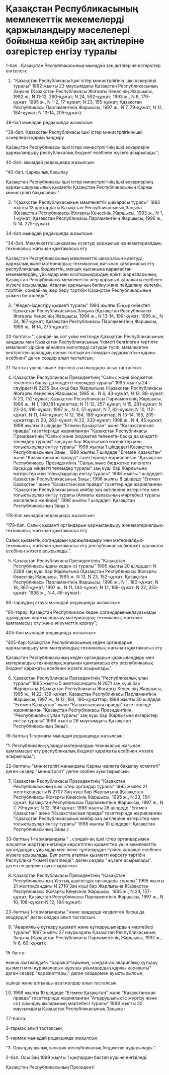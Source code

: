 # Қазақстан Республикасының мемлекеттік мекемелерді қаржыландыру мәселелері бойынша кейбір заң актілеріне өзгерістер енгізу туралы

1-бап . Қазақстан Республикасының мынадай заң актілеріне өзгерістер енгізілсін:

1. "Қазақстан Республикасы Ішкі істер министрлігінің ішкі әскерлері туралы" 1992 жылғы 23 маусымдағы Қазақстан Республикасының Заңына (Қазақстан Республикасы Жоғарғы Кеңесінің Жаршысы, 1992 ж., N 11-12, 290-құжат; N 24, 592-құжат; 1993 ж., N 8, 179-құжат; 1995 ж., N 1-2, 17-құжат; N 23, 155-құжат; Қазақстан Республикасы Парламентінің Жаршысы, 1997 ж., N 7, 79-құжат; N 12, 184-құжат; N 13-14, 205-құжат):

38-бап мынадай редакцияда жазылсын:

"38-бап. Қазақстан Республикасы Ішкі істер министрлігініңішкі әскерлерін қаржыландыру

Қазақстан Республикасы Ішкі істер министрлігінің ішкі әскерлерін қаржыландыру республикалық бюджет есебінен жүзеге асырылады.";

40-бап. мынадай редакцияда жазылсын:

"40-бап. Қаржылық бақылау

Қазақстан Республикасы Ішкі істер министрлігінің ішкі әскерлерінің қаржы-шаруашылық қызметін Қазақстан Республикасының Қаржы министрлігі бақылайды.".

2. "Қазақстан Республикасының мемлекеттік шекарасы туралы" 1993 жылғы 13 қаңтардағы Қазақстан Республикасының Заңына (Қазақстан Республикасы Жоғарғы Кеңесінің Жаршысы, 1993 ж., N 1, 1-құжат; Қазақстан Республикасы Парламентінің Жаршысы, 1996 ж., N 14, 275-құжат):

34-бап мынадай редакцияда жазылсын:

"34-бап. Мемлекеттік шекараны күзетуді қаржылық жәнематериалдық-техникалық жағынан қамтамасыз ету

Қазақстан Республикасының мемлекеттік шекарасын күзетуді қаржылық және материалдық-техникалық жағынан қамтамасыз ету республикалық бюджеттің, меншік нысанына қарамастан мекемелердің, ұйымдар мен кәсіпорындардың ерікті жарналарының, Қазақстан Республикасы мемлекеттік жер қорының қаражаты есебінен жүзеге асырылады. Аталған қаржының бөліну және пайдалану көлемін, тәртібін, сондай-ақ жер беру тәртібін Қазақстан Республикасының үкіметі белгілейді.".

3. "Жедел-іздестіру қызметі туралы" 1994 жылғы 15 қыркүйектегі Қазақстан Республикасының Заңына (Қазақстан Республикасы Жоғарғы Кеңесінің Жаршысы, 1994 ж., N 13-14, 199-құжат; 1995 ж., N 24, 167-құжат; Қазақстан Республикасы Парламентінің Жаршысы, 1996 ж., N 14, 275-құжат):

20-баптағы ", сондай-ақ сот үкімі негізінде Қазақстан Республикасының заңдары мен Қазақстан Республикасының Үкіметі белгілеген тәртіпте мемлекет кірісіне айналған мүліктерді сатудан түсіп, мемлекетке келтірілген залалдың орнын толтырған сомадан аударылатын қаржы есебінен" деген сөздер алып тасталсын;

21-баптың үшінші және төртінші азатжолдары алып тасталсын.

4. Қазақстан Республикасы Президентінің "Салық және бюджетке төленетін басқа да міндетті төлемдер туралы" 1995 жылғы 24 сәуірдегі N 2235 Заң күші бар Жарлығына (Қазақстан Республикасы Жоғарғы Кеңесінің Жаршысы, 1995 ж., N 6, 43-құжат; N 12, 88-құжат; N 23, 152-құжат; Қазақстан Республикасы Парламентінің Жаршысы, 1996 ж., N 1, 180,181-құжаттар; N 11-12, 257-құжат; N 15, 281-құжат; N 23-24, 416-құжат; 1997 ж., N 4, 51-құжат; N 7, 82-құжат; N 10, 112-құжат; N 11, 144-құжат; N 12, 184, 188-құжаттар; N 13-14, 195, 205-құжаттар; N 20, 263-құжат; N 22, 333-құжат; 1998 ж., N 4, 45-құжат; 1998 жылғы 3 шілдеде "Егемен Қазақстан" және "Казахстанская правда" газеттерінде жарияланған "Қазақстан Республикасы Президентінің "Салық және бюджетке төленетін басқа да міндетті төлемдер туралы" заң күші бар Жарлығына өзгерістер мен толықтырулар енгізу туралы" 1998 жылғы 1 шілдедегі Қазақстан Республикасының Заңы ; 1998 жылғы 7 шілдеде "Егемен Қазақстан" және "Казахстанская правда" газеттерінде жарияланған "Қазақстан Республикасы Президентінің "Салық және бюджетке төленетін басқа да міндетті төлемдер туралы" заң күші бар Жарлығына өзгерістер мен толықтырулар енгізу туралы" 1998 жылғы 1 шілдедегі Қазақстан Республикасының Заңы ; 1998 жылғы 8 шілдеде "Егемен Қазақстан" және "Казахстанская правда" газеттерінде жарияланған "Қазақстан Республикасының кейбір заң актілеріне өзгерістер мен толықтырулар енгізу туралы (Алматы қаласының мәртебесі туралы мәселелер жөнінде)" 1998 жылғы 1 шілдедегі Қазақстан Республикасының Заңы ):

178-бап мынадай редакцияда жазылсын:

"178-бап. Салық қызметі органдарын қаржыландыру жәнематериалдық-техникалық жағынан қамтамасыз ету

Салық қызметің органдарын қаржыландыру мен материалдық-техникалық жағынан қамтамасыз ету республикалық бюджет қаражаты есебінен жүзеге асырылады.".

5. Қазақстан Республикасы Президентінің "Қазақстан Республикасындағы кеден ісі туралы" 1995 жылғы 20 шілдедегі N 2368 заң күші бар Жарлығына (Қазақстан Республикасы Жоғарғы Кеңесінің Жаршысы, 1995 ж. N 13, N 23, 152-құжат; Қазақстан Республикасы Парламентінің Жаршысы, 1996 ж., N 1, 180-құжат; N 18, 367-құжат; 1997 ж., N 11, 144-құжат; N 12, 189-құжат; N 22, 333-құжат; 1998 ж., N 4, 46-құжат):

60-тараудың атауы мынадай редакцияда жазылсын:

"60-тарау. Қазақстан Республикасы кеден органдарыныңлауазымды адамдарын қаржыландыру,материалдық-техникалық жағынан қамтамасыз ету және әлеуметтік қорғау";

405-бап мынадай редакцияда жазылсын:

"405-бар. Қазақстан Республикасының кеден органдарын қаржыландыру мен материалдық-техникалық жағынан қамтамасыз ету

Қазақстан Республикасының кеден органдарын қаржыландыру мен материалдық-техникалық жағынан қамтамасыз ету республикалық бюджет қаражаты есебінен жүзеге асырылады.".

6. Қазақстан Республикасы Президентінің "Республикалық ұлан туралы" 1995 жылғы 5 желтоқсандағы N 2671 заң күші бар Жарлығына (Қазақстан Республикасы Жоғарғы Кеңесінің Жаршысы, 1995 ж., N 22, 139-құжат; Қазақстан Республикасы Парламентінің Жаршысы, 1997 ж., N 12, 184, 190-құжаттар; 1998 жылғы 30 шілдеде "Егемен Қазақстан" және "Казахстанская правда" газеттерінде жарияланған "Қазақстан Республикасы Президентінің "Республикалық ұлан туралы" заң күші бар Жарлығына өзгерістер енгізу туралы" 1998 жылғы 26 маусымдағы Қазақстан Республикасының Заңы):

19-баптың 1-тармағы мынадай редакцияда жазылсын:

"1. Республикалық ұланды материалдық-техникалық жағынан қамтамасыз ету республикалық бюджет қаражаты есебінен жүзеге асырылады.";

22-баптағы "министрлігі жанындағы Қаржы-валюта бақылау комитеті" деген сөздер "министрлігі" деген сөзбен ауыстырылсын.

7. Қазақстан Республикасы Президентінің "Қазақстан Республикасының ішкі істер органдар туралы" 1995 жылғы 21 желтоқсандағы N 2707 Заң күші бар Жарлығына (Қазақстан Республикасы Жоғарғы Кеңесінің Жаршысы, 1995 ж., N 23, 154-құжат; Қазақстан Республикасы Парламентінің Жаршысы, 1997 ж., N 7, 79-құжат; N 12, 184-құжат; 1998 жылғы 28 шілдеде "Егемен Қазақстан" және "Казахстанская правда" газеттерінде жарияланған "Қазақстан Республикасының кейбір заң актілеріне өзгерістер мен толықтырулар енгізу туралы" 1998 жылғы 10 шілдедегі Қазақстан Республикасының Заңы ):

33-баптың 1-тармағындағы " , сондай-ақ ішкі істер органдарымен жасалған шарттар негізінде көрсетілген қызметтер үшін мемлекеттік органдардан, ұйымдар мен жеке тұлғалардан түскен қаражат есебінен жүзеге асырылады. Бұл ретте аталған қызметті көрсету тәртібін Республика Үкіметі белгілейді". деген сөздер "жүзеге асырылады". деген сөздермен ауыстырылсын.

8. Қазақстан Республикасы Президентінің "Қазақстан Республикасының Ұлттық қауіпсіздік органдары туралы" 1995 жылғы 21 желтоқсандағы N 2710 Заң күші бар Жарлығына (Қазақстан Республикасы Жоғарғы Кеңесінің Жаршысы, 1995 ж., N 24, 157-құжат; Қазақстан Республикасы Парламентінің Жаршысы, 1997 ж., N 10, 108-құжат; N 12, 184-құжат):

23-баптың 1-тармағындағы "және заңдарда көзделген басқа да көздердің" деген сөздер алып тасталсын.

9. "Авариялық-құтқару қызметі және құтқарушылардың мәртебесі туралы" 1997 жылғы 27 наурыздағы Қазақстан Республикасының Заңына (Қазақстан Республикасы Парламентінің Жаршысы, 1997 ж., N 6, 69-құжат):

15-бапта:

екінші азатжолдағы "қаражаттарының, сондай-ақ авариялық-құтқару қызметі мен құрамаларын құрушы ұйымдардың қаржы қаражаты" деген сөздер "қаражаттары;" деген сөздермен ауыстырылсын;

үшінші және алтыншы азатжолдар алып тасталсын.

10. 1998 жылғы 10 шілдеде "Егемен Қазақстан" және "Казахстанская правда" газеттерінде жарияланған "Атқарушылық іс жүргізу және сот орындаушыларының мәртебесі туралы" 1998 жылғы 30 маусымдағы Қазақстан Республикасының Заңына :

77-бапта:

2-тармақ алып тасталсын;

3-тармақ мынадай редакцияда жазылсын:

"3. Орындаушылық санкция республикалық бюджетке аударылады.".

2-бап. Осы Заң 1999 жылғы 1 қаңтардан бастап күшіне енгізіледі.

Қазақстан Республикасының Президенті

